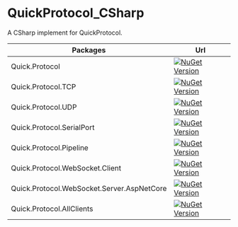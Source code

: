 # QuickProtocol_CSharp

A CSharp implement for QuickProtocol.

| Packages      | Url |
| ----------- | ----------- |
| Quick.Protocol      | [![NuGet Version](http://img.shields.io/nuget/v/Quick.Protocol.svg?style=flat)](https://www.nuget.org/packages/Quick.Protocol/)       |
| Quick.Protocol.TCP   | [![NuGet Version](http://img.shields.io/nuget/v/Quick.Protocol.Tcp.svg?style=flat)](https://www.nuget.org/packages/Quick.Protocol.Tcp/)        |
| Quick.Protocol.UDP   | [![NuGet Version](http://img.shields.io/nuget/v/Quick.Protocol.Udp.svg?style=flat)](https://www.nuget.org/packages/Quick.Protocol.Udp/)        |
| Quick.Protocol.SerialPort   | [![NuGet Version](http://img.shields.io/nuget/v/Quick.Protocol.SerialPort.svg?style=flat)](https://www.nuget.org/packages/Quick.Protocol.SerialPort/)        |
| Quick.Protocol.Pipeline   | [![NuGet Version](http://img.shields.io/nuget/v/Quick.Protocol.Pipeline.svg?style=flat)](https://www.nuget.org/packages/Quick.Protocol.Pipeline/)        |
| Quick.Protocol.WebSocket.Client   | [![NuGet Version](http://img.shields.io/nuget/v/Quick.Protocol.WebSocket.Client.svg?style=flat)](https://www.nuget.org/packages/Quick.Protocol.WebSocket.Client/)        |
| Quick.Protocol.WebSocket.Server.AspNetCore   | [![NuGet Version](http://img.shields.io/nuget/v/Quick.Protocol.WebSocket.Server.AspNetCore.svg?style=flat)](https://www.nuget.org/packages/Quick.Protocol.WebSocket.Server.AspNetCore/)        |
| Quick.Protocol.AllClients   | [![NuGet Version](http://img.shields.io/nuget/v/Quick.Protocol.AllClients.svg?style=flat)](https://www.nuget.org/packages/Quick.Protocol.AllClients/)        |
